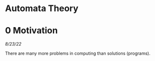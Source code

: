 # Automata Theory

# 0 Motivation

*8/23/22*

There are many more problems in computing than solutions (programs).
